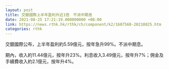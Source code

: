 ```yaml
---
layout: post
title: 交銀國際上半年盈利升近1倍　不派中期息
date: 2021-08-25 17:21:19.000000000 +08:00
link: https://news.rthk.hk/rthk/ch/component/k2/1607560-20210825.htm
categories: rthk
---
```


交銀國際公布，上半年盈利約5.59億元，按年急升99%。不派中期息。

期內，收入約11.44億元，按年升23%。利息收入3.49億元，按年升7%；佣金及手續費收入約2.1億元，按年升4%。
